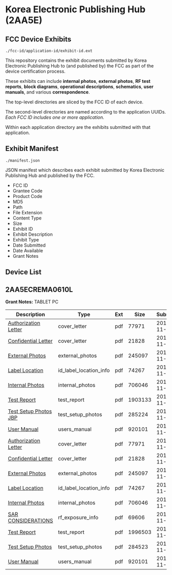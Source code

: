# Korea Electronic Publishing Hub (2AA5E)
## FCC Device Exhibits

```
./fcc-id/application-id/exhibit-id.ext
```

This repository contains the exhibit documents submitted by Korea Electronic Publishing Hub to (and published by) the FCC as part of the device certification process.

These exhibits can include **internal photos**, **external photos**, **RF test reports**, **block diagrams**, **operational descriptions**, **schematics**, **user manuals**, and various **correspondence**.

The top-level directories are sliced by the FCC ID of each device.

The second-level directories are named according to the application UUIDs. *Each FCC ID includes one or more application.*

Within each application directory are the exhibits submitted with that application. 

## Exhibit Manifest

```
./manifest.json
```

JSON manifest which describes each exhibit submitted by Korea Electronic Publishing Hub and published by the FCC.

- FCC ID
- Grantee Code
- Product Code
- MD5
- Path
- File Extension
- Content Type
- Size
- Exhibit ID
- Exhibit Description
- Exhibit Type
- Date Submitted
- Date Available
- Grant Notes

## Device List
## 2AA5ECREMA0610L
**Grant Notes:** TABLET PC

| Description | Type | Ext | Size | Submitted | Available |
| ----------- | ---- | --- | ---- | --------- | --------- |
| [Authorization Letter](2AA5ECREMA0610L/cc29e09b6f2a4a49f1f3a908485903da/2114595.pdf) | cover_letter | pdf | 77971 | 2013-11-08 | 2013-11-08 |
| [Confidential Letter](2AA5ECREMA0610L/cc29e09b6f2a4a49f1f3a908485903da/2114596.pdf) | cover_letter | pdf | 21828 | 2013-11-08 | 2013-11-08 |
| [External Photos](2AA5ECREMA0610L/cc29e09b6f2a4a49f1f3a908485903da/2114590.pdf) | external_photos | pdf | 245097 | 2013-11-08 | 2014-05-07 |
| [Label Location](2AA5ECREMA0610L/cc29e09b6f2a4a49f1f3a908485903da/2114597.pdf) | id_label_location_info | pdf | 74267 | 2013-11-08 | 2013-11-08 |
| [Internal Photos](2AA5ECREMA0610L/cc29e09b6f2a4a49f1f3a908485903da/2114591.pdf) | internal_photos | pdf | 706046 | 2013-11-08 | 2014-05-07 |
| [Test Report](2AA5ECREMA0610L/cc29e09b6f2a4a49f1f3a908485903da/2114780.pdf) | test_report | pdf | 1903133 | 2013-11-08 | 2013-11-08 |
| [Test Setup Photos JBP](2AA5ECREMA0610L/cc29e09b6f2a4a49f1f3a908485903da/2114784.pdf) | test_setup_photos | pdf | 285224 | 2013-11-08 | 2014-05-07 |
| [User Manual](2AA5ECREMA0610L/cc29e09b6f2a4a49f1f3a908485903da/2114592.pdf) | users_manual | pdf | 920101 | 2013-11-08 | 2014-05-07 |
| [Authorization Letter](2AA5ECREMA0610L/bdbdeea7e05e3a160432e717dfb95f6d/2114595.pdf) | cover_letter | pdf | 77971 | 2013-11-08 | 2013-11-08 |
| [Confidential Letter](2AA5ECREMA0610L/bdbdeea7e05e3a160432e717dfb95f6d/2114596.pdf) | cover_letter | pdf | 21828 | 2013-11-08 | 2013-11-08 |
| [External Photos](2AA5ECREMA0610L/bdbdeea7e05e3a160432e717dfb95f6d/2114590.pdf) | external_photos | pdf | 245097 | 2013-11-08 | 2014-05-07 |
| [Label Location](2AA5ECREMA0610L/bdbdeea7e05e3a160432e717dfb95f6d/2114597.pdf) | id_label_location_info | pdf | 74267 | 2013-11-08 | 2013-11-08 |
| [Internal Photos](2AA5ECREMA0610L/bdbdeea7e05e3a160432e717dfb95f6d/2114591.pdf) | internal_photos | pdf | 706046 | 2013-11-08 | 2014-05-07 |
| [SAR CONSIDERATIONS](2AA5ECREMA0610L/bdbdeea7e05e3a160432e717dfb95f6d/2114598.pdf) | rf_exposure_info | pdf | 69606 | 2013-11-08 | 2013-11-08 |
| [Test Report](2AA5ECREMA0610L/bdbdeea7e05e3a160432e717dfb95f6d/2114599.pdf) | test_report | pdf | 1996503 | 2013-11-08 | 2013-11-08 |
| [Test Setup Photos](2AA5ECREMA0610L/bdbdeea7e05e3a160432e717dfb95f6d/2114593.pdf) | test_setup_photos | pdf | 284523 | 2013-11-08 | 2014-05-07 |
| [User Manual](2AA5ECREMA0610L/bdbdeea7e05e3a160432e717dfb95f6d/2114592.pdf) | users_manual | pdf | 920101 | 2013-11-08 | 2014-05-07 |
